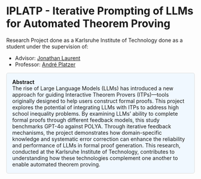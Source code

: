 # IPLATP - Iterative Prompting of LLMs for Automated Theorem Proving

Research Project done as a Karlsruhe Institute of Technology done as a student under the supervision of:
- Advisor: [Jonathan Laurent](https://www.cs.cmu.edu/~jlaurent/)
- Professor: [André Platzer](https://symbolaris.com/index.html)
  
<div style="background-color:#f0f8ff; padding:15px; border-radius:5px; border:1px solid #dcdcdc;">
<b>Abstract</b><br>
The rise of Large Language Models (LLMs) has introduced a new approach for guiding Interactive Theorem Provers (ITPs)—tools originally designed to help users construct formal proofs. This project explores the potential of integrating LLMs with ITPs to address high school inequality problems. By examining LLMs’ ability to complete formal proofs through different feedback models, this study benchmarks GPT-4o against POLYA. Through iterative feedback mechanisms, the project demonstrates how domain-specific knowledge and systematic error correction can enhance the reliability and performance of LLMs in formal proof generation. This research, conducted at the Karlsruhe Institute of Technology, contributes to understanding how these technologies complement one another to enable automated theorem proving.
</div>
